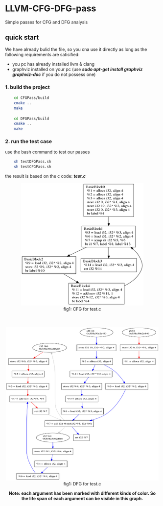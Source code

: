 # LLVM-CFG-DFG-pass
Simple passes for CFG and DFG analysis

## quick start
We have already bulid the file, so you cna use it directly as long as the following requirements are satisified:
+ you pc has already installed llvm & clang
+ graphviz installed on your pc (use ***sudo apt-get install graphviz graphviz-doc*** if you do not possess one)

### 1. build the project
```bash
	cd CFGPass/build
	cmake ..
	make
	
	cd DFGPass/build
	cmake ..
	make
```
### 2. run the test case
use the bash command to test our passes
```bash
	sh testDFGPass.sh
	sh testCFGPass.sh
```
the result is based on the c code: ***test.c***

<div align="center"><img width = '400' height = '400' src = 'CFG.png'></div>
<div align="center">fig1: CFG for test.c</div>

<br>
<br>
<br>
<div align="center"><img width = '500' height = '500' src = 'DFG.png'></div>
<div align="center">fig1: DFG for test.c</di>

**Note: each argument has been marked with different kinds of color. So the life span of each argument can be visible in this graph.**
